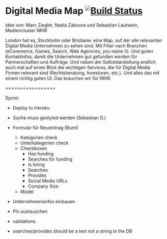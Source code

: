Digital Media Map [![Build Status](https://secure.travis-ci.org/sebastiandeutsch/digital-media-map.png)](http://travis-ci.org/sebastiandeutsch/digital-media-map)
=================


Idee von: Marc Ziegler, Nadia Zaboura und Sebastian Lautwein, Mediencluster NRW

London hat es, Stockholm oder Brisbane: eine Map, auf der alle relevanten Digital Media Unternehmen zu sehen sind. Mit Filter nach Branchen (eCommerce, Games, Search, Web Agencies, you name it). Und guten Kontaktinfos, damit die Unternehmen gut gefunden werden für Partnerschaften und Aufträge. Und neben der Selbstdarstellung endlich auch mal auf einen Blick die wichtigen Services, die für Digital Media Firmen relevant sind (Rechtsberatung, Investoren, etc.). Und alles das mit einem richtig guten UI. Das brauchen wir für NRW.

=================

Sprint:

- Deploy to Heroku
- Suche muss gestyled werden (Sebastian D.)
- Formular für Neueintrag (Bumi)
  - Kategorien check
  - Unterkategorien check
  - Checkboxen
    - Has funding 
    - Searches for funding
    - Is hiring
    - Searches
    - Provides
    - Social Media URLs
    - Company Size
  - Model
- Unternehmensinfos einbauen
- Pin austauschen


- validations
- searches/provides should be a text not a string in the DB
